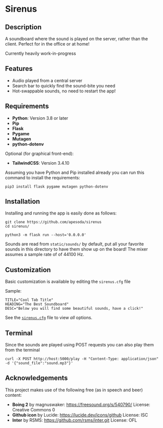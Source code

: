 # Sirenus

## Description
A soundboard where the sound is played on the server, rather than the client. Perfect for in the office or at home!

Currently heavily work-in-progress

## Features
- Audio played from a central server
- Search bar to quickly find the sound-bite you need
- Hot-swappable sounds, no need to restart the app!

## Requirements
- **Python**: Version 3.8 or later
- **Pip**
- **Flask**
- **Pygame**
- **Mutagen**
- **python-dotenv**

Optional (for graphical front-end):
- **TailwindCSS**: Version 3.4.10

Assuming you have Python and Pip installed already you can run this command to install the requirements:

```
pip3 install flask pygame mutagen python-dotenv
```

## Installation
Installing and running the app is easily done as follows:
```
git clone https://github.com/apesoda/sirenus 
cd sirenus/

python3 -m flask run --host='0.0.0.0'
```
Sounds are read from `static/sounds/` by default, put all your favorite sounds in this directory to have them show up on the board!
The mixer assumes a sample rate of of 44100 Hz.

## Customization
Basic customization is available by editing the `sirenus.cfg` file

Sample:
```
TITLE="Cool Tab Title"
HEADING="The Best Soundboard"
DESC="Below you will find some beautiful sounds, have a click!"
```
See the [`sirenus.cfg`](sirenus.cfg) file to view  _all_ options.

## Terminal
Since the sounds are played using POST requests you can also play them from the terminal
```
curl -X POST http://host:5000/play -H "Content-Type: application/json" -d '{"sound_file":"sound.mp3"}'
```

## Acknowledgements
This project makes use of the following free (as in speech and beer) content:
- **Boing 2** by magnuswaker: https://freesound.org/s/540790/ License: Creative Commons 0
- **Github icon** by Lucide: https://lucide.dev/icons/github  License: ISC
- **Inter** by RSMS: https://github.com/rsms/inter.git License: OFL
